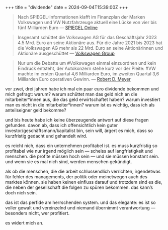 +++
title = "dividende"
date = 2024-09-04T15:39:00Z
+++

> Nach SPIEGEL-Informationen klafft im Finanzplan der Marken Volkswagen und VW Nutzfahrzeuge aktuell eine Lücke von vier bis fünf Milliarden Euro — [SPIEGEL Online](https://archive.is/tpkx1)

> Insgesamt schüttet die Volkswagen AG für das Geschäftsjahr 2023 4.5 Mrd. Euro an seine Aktionäre aus. Für die Jahre 2021 bis 2023 hat die Volkswagen AG mehr als 22 Mrd. Euro an seine Aktionärinnen und Aktionäre ausgeschüttet — [Volkswagen Group](https://www.volkswagen-group.com/de/pressemitteilungen/volkswagen-aktionaere-entlasten-vorstand-und-aufsichtsrat-und-stimmen-dividende-fuer-2023-zu-18418)

> Nur um die Debatte um #Volkswagen einmal einzuordnen und kein Eindruck entsteht, der Autokonzern stehe kurz vor der Pleite: #VW machte im ersten Quartal 4,6 Milliarden Euro, im zweiten Quartal 3,6 Milliarden Euro operativen Gewinn. — [Robert D. Meyer](https://troet.cafe/@robertmeyer/113078183423623129)

vor zwei, drei jahren habe ich mal ein paar euro dividende bekommen und mich gefragt: warum? warum schüttet man das geld nich an die mitarbeiter\*innen aus, die das geld erwirtschaftet haben? warum investiert man es nicht in die mitarbeiter\*innen? warum ist es wichtig, dass ich als anteilseigner geld bekomme?

und bis heute habe ich keine überzeugende antwort auf diese fragen gefunden.
davon ab, dass ich offensichtlich kein guter investor/geschäftsmann/kapitalist bin, sein will, ärgert es mich, dass so kurzfristig gedacht und gehandelt wird.

es reicht nich, dass ein unternehmen profitabel ist. es muss kurzfristig so profitabel wie nur irgend möglich sein — scheiss auf langfristigkeit und menschen. die profite müssen hoch sein — und sie müssen konstant sein. und wenn sie es mal nich sind, werden menschen gekündigt.

als ob die menschen, die die arbeit schlussendlich verrichten, irgendetwas für fehler des managements, der politik oder meinetwegen auch des marktes können. sie haben keinen einfluss darauf und trotzdem sind es die, die neben der gesellschaft die folgen zu spüren bekommen. das kann’s doch nich sein.

das ist das perfide am herrschenden system. und das elegante: es ist so voller gewalt und vereinzelnd und niemand übernimmt verantwortung — besonders nicht, wer profitiert.

es widert mich an.